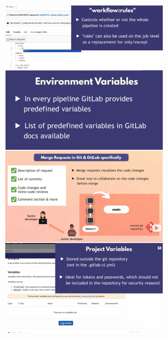 ![workflow-rules](workflow-rules.png)
![env-gitlab](env-gitlab.png)
![merge-request](merge-request.png)
![custom-variables](custom-variables.png)
